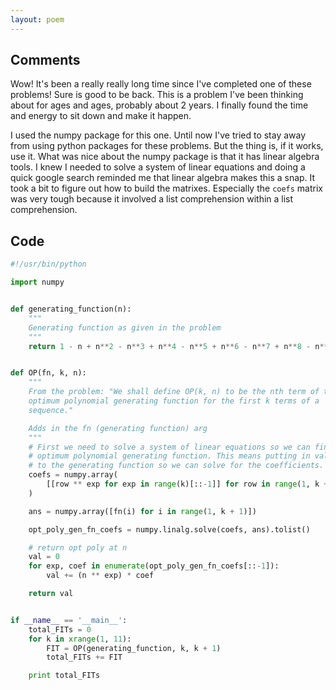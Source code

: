 ```yaml
---
layout: poem
---
```


## Comments

Wow! It's been a really really long time since I've completed one of these
problems! Sure is good to be back. This is a problem I've been thinking about
for ages and ages, probably about 2 years. I finally found the time and energy
to sit down and make it happen.

I used the numpy package for this one. Until now I've tried to stay away from
using python packages for these problems. But the thing is, if it works, use
it. What was nice about the numpy package is that it has linear algebra tools.
I knew I needed to solve a system of linear equations and doing a quick google
search reminded me that linear algebra makes this a snap. It took a bit to
figure out how to build the matrixes. Especially the `coefs` matrix was very
tough because it involved a list comprehension within a list comprehension.

## Code

```python
#!/usr/bin/python

import numpy


def generating_function(n):
    """
    Generating function as given in the problem
    """
    return 1 - n + n**2 - n**3 + n**4 - n**5 + n**6 - n**7 + n**8 - n**9 + n**10


def OP(fn, k, n):
    """
    From the problem: "We shall define OP(k, n) to be the nth term of the
    optimum polynomial generating function for the first k terms of a
    sequence."

    Adds in the fn (generating function) arg
    """
    # First we need to solve a system of linear equations so we can find the
    # optimum polynomial generating function. This means putting in values of n
    # to the generating function so we can solve for the coefficients.
    coefs = numpy.array(
        [[row ** exp for exp in range(k)[::-1]] for row in range(1, k + 1)]
    )

    ans = numpy.array([fn(i) for i in range(1, k + 1)])

    opt_poly_gen_fn_coefs = numpy.linalg.solve(coefs, ans).tolist()

    # return opt poly at n
    val = 0
    for exp, coef in enumerate(opt_poly_gen_fn_coefs[::-1]):
        val += (n ** exp) * coef

    return val


if __name__ == '__main__':
    total_FITs = 0
    for k in xrange(1, 11):
        FIT = OP(generating_function, k, k + 1)
        total_FITs += FIT

    print total_FITs
```
